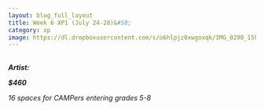 ```yaml
---
layout: blog_full_layout
title: Week 6 XP1 (July 24-28)&#58; 
category: xp
image: https://dl.dropboxusercontent.com/s/o6hlpjz0xwgoxqk/IMG_0290_15k.jpg?dl=0
---
```


## 



**_Artist:_** 

**_$460_**

*16 spaces for CAMPers entering grades 5-8*
